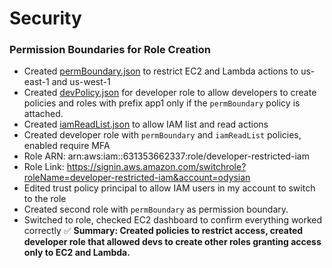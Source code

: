 # Security
### Permission Boundaries for Role Creation

- Created [permBoundary.json](./PermBoundary/permBoundary.json) to restrict EC2 and Lambda actions to us-east-1 and us-west-1
- Created [devPolicy.json](./PermBoundary/devPolicy.json) for developer role to allow developers to create policies and roles with prefix app1 only if the `permBoundary` policy is attached.
- Created [iamReadList.json](./PermBoundary/iamReadList.json) to allow IAM list and read actions
- Created developer role with `permBoundary` and `iamReadList` policies, enabled require MFA
- Role ARN: arn:aws:iam::631353662337:role/developer-restricted-iam
- Role Link: https://signin.aws.amazon.com/switchrole?roleName=developer-restricted-iam&account=odysian
- Edited trust policy principal to allow IAM users in my account to switch to the role
- Created second role with `permBoundary` as permission boundary.
- Switched to role, checked EC2 dashboard to confirm everything worked correctly ✅
 **Summary: Created policies to restrict access, created developer role that allowed devs to create other roles granting access only to EC2 and Lambda.**
